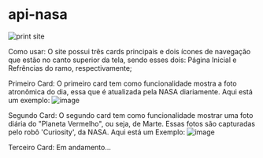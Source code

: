 # api-nasa
![print site](https://github.com/vitorkolle/api-nasa/assets/123905283/eadf68be-22cf-4fd5-8c7f-a49ffd7b9be9)

Como usar:
O site possui três cards principais e dois ícones de navegação que estão no canto superior da tela, sendo esses dois: Página Inicial e Refrências do ramo, respectivamente;

Primeiro Card:
O primeiro card tem como funcionalidade mostra a foto atronômica do dia, essa que é atualizada pela NASA diariamente. Aqui está um exemplo:
![image](https://github.com/vitorkolle/api-nasa/assets/123905283/e78840bb-75f3-4c69-bcca-85b2ddf28d73)

Segundo Card: 
O segundo card tem como funcionalidade mostrar uma foto diária do "Planeta Vermelho", ou seja, de Marte. Essas fotos são capturadas pelo robô 'Curiosity', da NASA. Aqui está um Exemplo:
![image](https://github.com/vitorkolle/api-nasa/assets/123905283/822cbb10-bd46-4e87-9041-312f317826ee)

Terceiro Card:
Em andamento...




